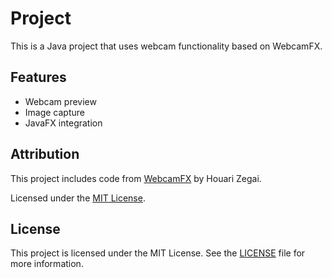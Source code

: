 # Project

This is a Java project that uses webcam functionality based on WebcamFX.

## Features

- Webcam preview
- Image capture
- JavaFX integration

## Attribution

This project includes code from [WebcamFX](https://github.com/HouariZegai/WebcamFX) by Houari Zegai.

Licensed under the [MIT License](https://github.com/HouariZegai/WebcamFX/blob/master/LICENSE).

## License

This project is licensed under the MIT License. See the [LICENSE](./LICENSE) file for more information.
